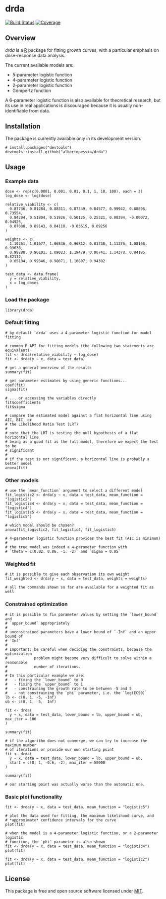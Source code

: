 # drda
[![Build Status](https://travis-ci.com/albertopessia/drda.svg?branch=master)](https://travis-ci.com/albertopessia/drda) [![Coverage](https://codecov.io/gh/albertopessia/drda/branch/master/graph/badge.svg)](https://codecov.io/gh/albertopessia/drda)

## Overview

*drda* is a [R](https://www.r-project.org/) package for fitting growth curves,
with a particular emphasis on dose-response data analysis.

The current available models are:

- 5-parameter logistic function
- 4-parameter logistic function
- 2-parameter logistic function
- Gompertz function

A 6-parameter logistic function is also available for theoretical research, but
its use in real applications is discouraged because it is usually
non-identifiable from data.

## Installation

The package is currently available only in its development version.

```{r}
# install.packages("devtools")
devtools::install_github("albertopessia/drda")
```

## Usage

### Example data

```{r}
dose <- rep(c(0.0001, 0.001, 0.01, 0.1, 1, 10, 100), each = 3)
log_dose <- log(dose)

relative_viability <- c(
  0.87736, 0.81284, 0.88311, 0.87349, 0.84577, 0.99942, 0.88896, 0.73554,
  0.84204, 0.51804, 0.51926, 0.50125, 0.25321, 0.08394, -0.00072, 0.04925,
  0.07080, 0.09143, 0.04110, -0.03615, 0.09256
)

weights <- c(
  1.10261, 1.01677, 1.06836, 0.96812, 0.81738, 1.11376, 1.08168, 0.99638,
  0.99288, 0.90101, 1.09023, 1.19479, 0.90741, 1.14378, 0.84185, 0.82132,
  0.85104, 0.99346, 0.98071, 1.10807, 0.94382
)

test_data <- data.frame(
  y = relative_viability,
  x = log_doses
)
```

### Load the package

```{r}
library(drda)
```

### Default fitting

```{r}
# by default `drda` uses a 4-parameter logistic function for model fitting

# common R API for fitting models (the following two statements are equivalent)
fit <- drda(relative_viability ~ log_dose)
fit <- drda(y ~ x, data = test_data)

# get a general overview of the results
summary(fit)

# get parameter estimates by using generic functions...
coef(fit)
sigma(fit)

# ... or accessing the variables directly
fit$coefficients
fit$sigma

# compare the estimated model against a flat horizontal line using AIC, BIC, or
# the Likelihood Ratio Test (LRT)
#
# note that the LRT is testing the null hypothesis of a flat horizontal line
# being as a good fit as the full model, therefore we expect the test to be
# significant
#
# if the test is not significant, a horizontal line is probably a better model
anova(fit)
```

### Other models

```{r}
# use the `mean_function` argument to select a different model
fit_logistic2 <- drda(y ~ x, data = test_data, mean_function = "logistic2")
fit_logistic4 <- drda(y ~ x, data = test_data, mean_function = "logistic4")
fit_logistic5 <- drda(y ~ x, data = test_data, mean_function = "logistic5")

# which model should be chosen?
anova(fit_logistic2, fit_logistic4, fit_logistic5)

# 4-parameter logistic function provides the best fit (AIC is minimum)
#
# the true model was indeed a 4-parameter function with
# `theta = c(0.02, 0.86, -1, -2)` and `sigma = 0.05`
```

### Weighted fit

```{r}
# it is possible to give each observation its own weight
fit_weighted <- drda(y ~ x, data = test_data, weights = weights)

# all the commands shown so far are available for a weighted fit as well
```

### Constrained optimization

```{r}
# it is possible to fix parameter values by setting the `lower_bound` and
# `upper_bound` appropriately
#
# unconstrained parameters have a lower bound of `-Inf` and an upper bound of
# `Inf`
#
# Important: be careful when deciding the constraints, because the optimization
#            problem might become very difficult to solve within a reasonable
#            number of iterations.
#
# In this particular example we are:
#   - fixing the `lower_bound` to 0
#   - fixing the `upper_bound` to 1
#   - constraining the growth rate to be between -5 and 5
#   - not constraining the `phi` parameter, i.e. the `log(EC50)`
lb <- c(0, 1, -5, -Inf)
ub <- c(0, 1,  5,  Inf)

fit <- drda(
  y ~ x, data = test_data, lower_bound = lb, upper_bound = ub, max_iter = 100
)

summary(fit)

# if the algorithm does not converge, we can try to increase the maximum number
# of iterations or provide our own starting point
fit <- drda(
  y ~ x, data = test_data, lower_bound = lb, upper_bound = ub,
  start = c(0, 1, -0.6, -2), max_iter = 50000
)

summary(fit)

# our starting point was actually worse than the automatic one.
```

### Basic plot functionality

```{r}
fit <- drda(y ~ x, data = test_data, mean_function = "logistic5")

# plot the data used for fitting, the maximum likelihood curve, and
# *approximate* confidence intervals for the curve
plot(fit)

# when the model is a 4-parameter logistic function, or a 2-parameter logistic
# function, the `phi` parameter is also shown
fit <- drda(y ~ x, data = test_data, mean_function = "logistic4")
plot(fit)

fit <- drda(y ~ x, data = test_data, mean_function = "logistic2")
plot(fit)
```

## License
This package is free and open source software licensed under [MIT](LICENSE).
